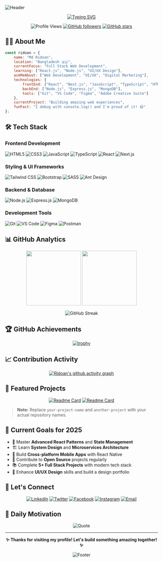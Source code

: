 ![Header](https://capsule-render.vercel.app/api?type=waving&color=gradient&customColorList=6,11,20&height=300&section=header&text=Md%20Ridoan&fontSize=80&fontAlignY=35&desc=Full%20Stack%20Developer%20|%20UI/UX%20Designer%20|%20Digital%20Marketer&descAlignY=51&descAlign=50)

<div align="center">
  
[![Typing SVG](https://readme-typing-svg.herokuapp.com?font=Fira+Code&size=22&duration=3000&pause=1000&color=36BCF7&center=true&vCenter=true&width=600&lines=Welcome+to+my+GitHub+Profile!;Full+Stack+Web+Developer;UI%2FUX+Designer;Digital+Marketing+Specialist;Always+Learning+New+Technologies)](https://git.io/typing-svg)

![Profile Views](https://komarev.com/ghpvc/?username=Ridoan-75&color=blueviolet&style=flat-square&label=Profile+Views)
[![GitHub followers](https://img.shields.io/github/followers/Ridoan-75?label=Followers&style=social)](https://github.com/Ridoan-75)
[![GitHub stars](https://img.shields.io/github/stars/Ridoan-75?label=Stars&style=social)](https://github.com/Ridoan-75)

</div>

## 👨‍💻 About Me

```javascript
const ridoan = {
    name: "Md Ridoan",
    location: "Bangladesh 🇧🇩",
    currentFocus: "Full Stack Web Development",
    learning: ["React.js", "Node.js", "UI/UX Design"],
    askMeAbout: ["Web Development", "UI/UX", "Digital Marketing"],
    technologies: {
        frontEnd: ["React", "Next.js", "JavaScript", "TypeScript", "HTML5", "CSS3"],
        backEnd: ["Node.js", "Express.js", "MongoDB"],
        tools: ["Git", "VS Code", "Figma", "Adobe Creative Suite"]
    },
    currentProject: "Building amazing web experiences",
    funFact: "I debug with console.log() and I'm proud of it! 😄"
};
```

## 🛠️ Tech Stack

### Frontend Development
![HTML5](https://img.shields.io/badge/HTML5-E34F26?style=for-the-badge&logo=html5&logoColor=white)
![CSS3](https://img.shields.io/badge/CSS3-1572B6?style=for-the-badge&logo=css3&logoColor=white)
![JavaScript](https://img.shields.io/badge/JavaScript-F7DF1E?style=for-the-badge&logo=javascript&logoColor=black)
![TypeScript](https://img.shields.io/badge/TypeScript-007ACC?style=for-the-badge&logo=typescript&logoColor=white)
![React](https://img.shields.io/badge/React-20232A?style=for-the-badge&logo=react&logoColor=61DAFB)
![Next.js](https://img.shields.io/badge/Next.js-000000?style=for-the-badge&logo=next.js&logoColor=white)

### Styling & UI Frameworks
![Tailwind CSS](https://img.shields.io/badge/Tailwind_CSS-38B2AC?style=for-the-badge&logo=tailwind-css&logoColor=white)
![Bootstrap](https://img.shields.io/badge/Bootstrap-563D7C?style=for-the-badge&logo=bootstrap&logoColor=white)
![SASS](https://img.shields.io/badge/SASS-hotpink.svg?style=for-the-badge&logo=SASS&logoColor=white)
![Ant Design](https://img.shields.io/badge/AntDesign-0170FE?style=for-the-badge&logo=antdesign&logoColor=white)

### Backend & Database
![Node.js](https://img.shields.io/badge/Node.js-43853D?style=for-the-badge&logo=node.js&logoColor=white)
![Express.js](https://img.shields.io/badge/Express.js-000000?style=for-the-badge&logo=express&logoColor=white)
![MongoDB](https://img.shields.io/badge/MongoDB-4EA94B?style=for-the-badge&logo=mongodb&logoColor=white)

### Development Tools
![Git](https://img.shields.io/badge/GIT-E44C30?style=for-the-badge&logo=git&logoColor=white)
![VS Code](https://img.shields.io/badge/Visual_Studio_Code-0078D4?style=for-the-badge&logo=visual%20studio%20code&logoColor=white)
![Figma](https://img.shields.io/badge/Figma-F24E1E?style=for-the-badge&logo=figma&logoColor=white)
![Postman](https://img.shields.io/badge/Postman-FF6C37?style=for-the-badge&logo=postman&logoColor=white)

## 📊 GitHub Analytics

<div align="center">
  
<img height="180em" src="https://github-readme-stats.vercel.app/api?username=Ridoan-75&show_icons=true&count_private=true&theme=tokyonight&hide_border=true&bg_color=0D1117&title_color=F85D7F&icon_color=F8D866"/>
<img height="180em" src="https://github-readme-stats.vercel.app/api/top-langs/?username=Ridoan-75&layout=compact&theme=tokyonight&hide_border=true&bg_color=0D1117&title_color=F85D7F&icon_color=F8D866"/>

</div>

<div align="center">
  
![GitHub Streak](https://github-readme-streak-stats.vercel.app/?user=Ridoan-75&theme=tokyonight&hide_border=true&background=0D1117&stroke=0000&ring=F85D7F&fire=F8D866&currStreakLabel=F85D7F)

</div>

## 🏆 GitHub Achievements

<div align="center">
  
[![trophy](https://github-profile-trophy.vercel.app/?username=Ridoan-75&theme=onedark&no-frame=true&row=1&column=7)](https://github.com/ryo-ma/github-profile-trophy)

</div>

## 📈 Contribution Activity

<div align="center">
  
[![Ridoan's github activity graph](https://github-readme-activity-graph.vercel.app/graph?username=Ridoan-75&theme=tokyo-night&hide_border=true&bg_color=0D1117)](https://github.com/ashutosh00710/github-readme-activity-graph)

</div>

## 🚀 Featured Projects

<div align="center">

[![Readme Card](https://github-readme-stats.vercel.app/api/pin/?username=Ridoan-75&repo=your-project-name&theme=tokyonight&hide_border=true&bg_color=0D1117)](https://github.com/Ridoan-75/your-project-name)
[![Readme Card](https://github-readme-stats.vercel.app/api/pin/?username=Ridoan-75&repo=another-project&theme=tokyonight&hide_border=true&bg_color=0D1117)](https://github.com/Ridoan-75/another-project)

</div>

> **Note:** Replace `your-project-name` and `another-project` with your actual repository names.

## 🎯 Current Goals for 2025

- 🌱 Master **Advanced React Patterns** and **State Management**
- 🏗️ Learn **System Design** and **Microservices Architecture**
- 📱 Build **Cross-platform Mobile Apps** with React Native
- 🚀 Contribute to **Open Source** projects regularly
- 📚 Complete **5+ Full Stack Projects** with modern tech stack
- 🎨 Enhance **UI/UX Design** skills and build a design portfolio

## 🤝 Let's Connect

<div align="center">

[![LinkedIn](https://img.shields.io/badge/LinkedIn-0077B5?style=for-the-badge&logo=linkedin&logoColor=white)](https://linkedin.com/in/mohammad-ridoan-hossen75)
[![Twitter](https://img.shields.io/badge/Twitter-1DA1F2?style=for-the-badge&logo=twitter&logoColor=white)](https://twitter.com/Ridoan_075)
[![Facebook](https://img.shields.io/badge/Facebook-1877F2?style=for-the-badge&logo=facebook&logoColor=white)](https://fb.com/md.ridoan.77964)
[![Instagram](https://img.shields.io/badge/Instagram-E4405F?style=for-the-badge&logo=instagram&logoColor=white)](https://instagram.com/ridu-075)
[![Email](https://img.shields.io/badge/Gmail-D14836?style=for-the-badge&logo=gmail&logoColor=white)](mailto:ridoan437@gmail.com)

</div>

## 💫 Daily Motivation

<div align="center">
  
![Quote](https://quotes-github-readme.vercel.app/api?type=horizontal&theme=tokyonight)

</div>

---

<div align="center">
  
**✨ Thanks for visiting my profile! Let's build something amazing together! ✨**

![Footer](https://capsule-render.vercel.app/api?type=waving&color=gradient&customColorList=6,11,20&height=100&section=footer)

</div>
